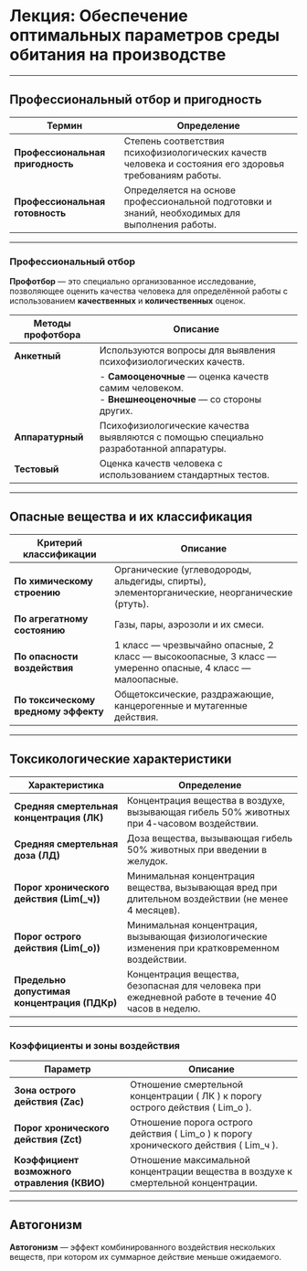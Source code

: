 # **Лекция: Обеспечение оптимальных параметров среды обитания на производстве**

---

## **Профессиональный отбор и пригодность**

| **Термин**                 | **Определение**                                                                                           |
|----------------------------|-----------------------------------------------------------------------------------------------------------|
| **Профессиональная пригодность** | Степень соответствия психофизиологических качеств человека и состояния его здоровья требованиям работы.  |
| **Профессиональная готовность** | Определяется на основе профессиональной подготовки и знаний, необходимых для выполнения работы.          |

---

### **Профессиональный отбор**

**Профотбор** — это специально организованное исследование, позволяющее оценить качества человека для определённой работы с использованием **качественных** и **количественных** оценок.

| **Методы профотбора**       | **Описание**                                                                                     |
|-----------------------------|-------------------------------------------------------------------------------------------------|
| **Анкетный**                | Используются вопросы для выявления психофизиологических качеств.                                |
|                             | - **Самооценочные** — оценка качеств самим человеком.<br>- **Внешнеоценочные** — со стороны других. |
| **Аппаратурный**            | Психофизиологические качества выявляются с помощью специально разработанной аппаратуры.        |
| **Тестовый**                | Оценка качеств человека с использованием стандартных тестов.                                    |

---

## **Опасные вещества и их классификация**

| **Критерий классификации**               | **Описание**                                                                                  |
|-----------------------------------------|---------------------------------------------------------------------------------------------|
| **По химическому строению**             | Органические (углеводороды, альдегиды, спирты), элементорганические, неорганические (ртуть). |
| **По агрегатному состоянию**            | Газы, пары, аэрозоли и их смеси.                                                             |
| **По опасности воздействия**            | 1 класс — чрезвычайно опасные, 2 класс — высокоопасные, 3 класс — умеренно опасные, 4 класс — малоопасные. |
| **По токсическому вредному эффекту**     | Общетоксические, раздражающие, канцерогенные и мутагенные действия.                          |

---

## **Токсикологические характеристики**

| **Характеристика**                       | **Определение**                                                                                         |
|-----------------------------------------|--------------------------------------------------------------------------------------------------------|
| **Средняя смертельная концентрация (ЛК)** | Концентрация вещества в воздухе, вызывающая гибель 50% животных при 4-часовом воздействии.             |
| **Средняя смертельная доза (ЛД)**        | Доза вещества, вызывающая гибель 50% животных при введении в желудок.                                  |
| **Порог хронического действия (Lim\(_ч\))** | Минимальная концентрация вещества, вызывающая вред при длительном воздействии (не менее 4 месяцев).   |
| **Порог острого действия (Lim\(_о\))**   | Минимальная концентрация, вызывающая физиологические изменения при кратковременном воздействии.       |
| **Предельно допустимая концентрация (ПДКр)** | Концентрация вещества, безопасная для человека при ежедневной работе в течение 40 часов в неделю.      |

---

### **Коэффициенты и зоны воздействия**

| **Параметр**                             | **Описание**                                                                                             |
|-----------------------------------------|----------------------------------------------------------------------------------------------------------|
| **Зона острого действия (Zac)**          | Отношение смертельной концентрации \( ЛК \) к порогу острого действия \( Lim_о \).                       |
| **Порог хронического действия (Zct)**    | Отношение порога острого действия \( Lim_о \) к порогу хронического действия \( Lim_ч \).                 |
| **Коэффициент возможного отравления (КВИО)** | Отношение максимальной концентрации вещества в воздухе к смертельной концентрации.                       |

---

## **Автогонизм**

**Автогонизм** — эффект комбинированного воздействия нескольких веществ, при котором их суммарное действие меньше ожидаемого. 

